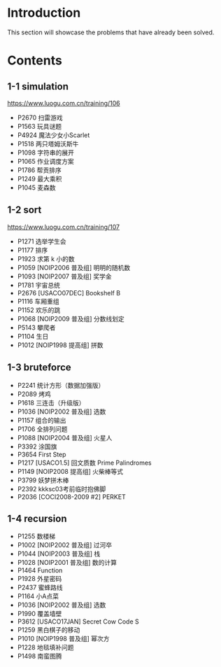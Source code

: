 # Introduction

This section will showcase the problems that have already been solved.

# Contents

## 1-1 simulation

https://www.luogu.com.cn/training/106

- P2670 扫雷游戏 
- P1563 玩具谜题 
- P4924 魔法少女小Scarlet 
- P1518 两只塔姆沃斯牛 
- P1098 字符串的展开 
- P1065 作业调度方案 
- P1786 帮贡排序 
- P1249 最大乘积 
- P1045 麦森数

## 1-2 sort

https://www.luogu.com.cn/training/107

- P1271 选举学生会
- P1177	排序
- P1923	求第 k 小的数
- P1059 \[NOIP2006 普及组\] 明明的随机数	
- P1093 \[NOIP2007 普及组\] 奖学金	
- P1781 宇宙总统
- P2676 \[USACO07DEC\] Bookshelf B
- P1116 车厢重组
- P1152 欢乐的跳
- P1068 \[NOIP2009 普及组\] 分数线划定
- P5143 攀爬者
- P1104 生日
- P1012 \[NOIP1998 提高组\] 拼数

## 1-3 bruteforce

- P2241	统计方形（数据加强版）
- P2089	烤鸡
- P1618	三连击（升级版）
- P1036	\[NOIP2002 普及组\] 选数
- P1157	组合的输出
- P1706	全排列问题
- P1088	\[NOIP2004 普及组\] 火星人
- P3392	涂国旗
- P3654	First Step
- P1217	\[USACO1.5\] 回文质数 Prime Palindromes
- P1149	\[NOIP2008 提高组\] 火柴棒等式
- P3799	妖梦拼木棒
- P2392	kkksc03考前临时抱佛脚
- P2036	\[COCI2008-2009 #2\] PERKET

## 1-4 recursion

- P1255	数楼梯
- P1002	\[NOIP2002 普及组\] 过河卒
- P1044	\[NOIP2003 普及组\] 栈
- P1028	\[NOIP2001 普及组\] 数的计算
- P1464	Function
- P1928	外星密码
- P2437	蜜蜂路线
- P1164	小A点菜
- P1036	\[NOIP2002 普及组\] 选数
- P1990	覆盖墙壁
- P3612	\[USACO17JAN\] Secret Cow Code S
- P1259	黑白棋子的移动	
- P1010	\[NOIP1998 普及组\] 幂次方
- P1228	地毯填补问题
- P1498	南蛮图腾